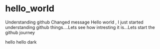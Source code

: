 # hello_world
Understanding github
Changed message
Hello world , I just started understanding github things....Lets see how intresting it is...Lets start the github journey

hello hello dark
